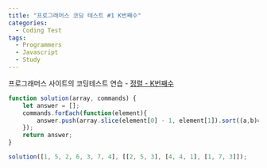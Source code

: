 ```yaml
---
title: "프로그래머스 코딩 테스트 #1 K번째수"
categories:
  - Coding Test
tags:
  - Programmers
  - Javascript
  - Study
---
```


프로그래머스 사이트의 코딩테스트 연습 - [정렬 - K번째수](https://programmers.co.kr/learn/courses/30/lessons/42748)

```javascript
function solution(array, commands) {
    let answer = [];
    commands.forEach(function(element){
        answer.push(array.slice(element[0] - 1, element[1]).sort((a,b)=> a-b)[element[2] - 1]);
    });
    return answer;
}

solution([1, 5, 2, 6, 3, 7, 4], [[2, 5, 3], [4, 4, 1], [1, 7, 3]]);
```